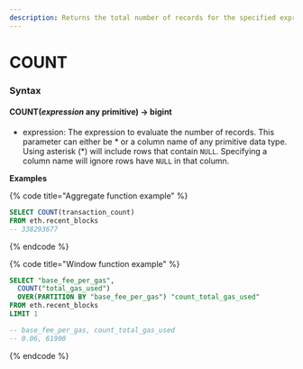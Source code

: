 ```yaml
---
description: Returns the total number of records for the specified expression.
---
```


# COUNT

### Syntax <a href="#syntax" id="syntax"></a>

#### COUNT(_expression_ any primitive) → bigint <a href="#countexpression-any-primitive--bigint" id="countexpression-any-primitive--bigint"></a>

* expression: The expression to evaluate the number of records. This parameter can either be \* or a column name of any primitive data type. Using asterisk (\*) will include rows that contain `NULL`. Specifying a column name will ignore rows have `NULL` in that column.

**Examples**

{% code title="Aggregate function example" %}
```sql
SELECT COUNT(transaction_count) 
FROM eth.recent_blocks
-- 338293677
```
{% endcode %}

{% code title="Window function example" %}
```sql
SELECT "base_fee_per_gas",
  COUNT("total_gas_used") 
  OVER(PARTITION BY "base_fee_per_gas") "count_total_gas_used"
FROM eth.recent_blocks
LIMIT 1

-- base_fee_per_gas, count_total_gas_used
-- 0.06, 61900
```
{% endcode %}
